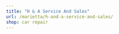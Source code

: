 ```yaml
---
title: "H & A Service And Sales"
url: /marietta/h-and-a-service-and-sales/
shop: car repair
---
```


